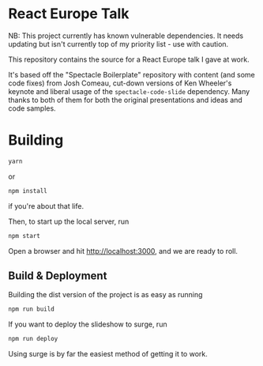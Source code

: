 # React Europe Talk

NB: This project currently has known vulnerable dependencies. It needs updating but isn't currently top of my priority list - use with caution.

This repository contains the source for a React Europe talk I gave at work.

It's based off the "Spectacle Boilerplate" repository with content (and some code fixes) from Josh Comeau, cut-down versions of Ken Wheeler's keynote and liberal usage of the `spectacle-code-slide` dependency. Many thanks to both of them for both the original presentations and ideas and code samples.

# Building

```bash
yarn
```
or 
```bash
npm install
```
if you're about that life.

Then, to start up the local server, run
```bash
npm start
```

Open a browser and hit [http://localhost:3000](http://localhost:3000), and we are ready to roll.

## Build & Deployment

Building the dist version of the project is as easy as running
```bash
npm run build
```

If you want to deploy the slideshow to surge, run 
```bash
npm run deploy
```

Using surge is by far the easiest method of getting it to work.
